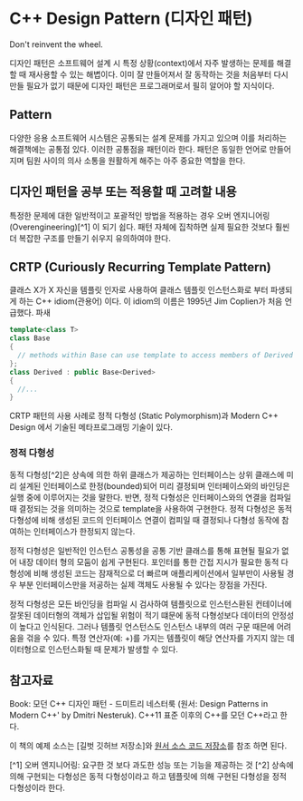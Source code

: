 # C++ Design Pattern (디자인 패턴)

Don't reinvent the wheel. 

디자인 패턴은 소프트웨어 설계 시 특정 상황(context)에서 자주 발생하는 문제를 해결할 때 재사용할 수 있는 해볍이다.
이미 잘 만들어져서 잘 동작하는 것을 처음부터 다시 만들 필요가 없기 때문에 디자인 패턴은 프로그래머로서 필히 알어야 할 지식이다. 

## Pattern
다양한 응용 소프트웨어 시스템은 공통되는 설계 문제를 가지고 있으며 이를 처리하는 해결책에는 공통점 있다. 이러한 공통점을 패턴이라 한다.
패턴은 동일한 언어로 만들어 지며 팀원 사이의 의사 소통을 원활하게 해주는 아주 중요한 역할을 한다.

## 디자인 패턴을 공부 또는 적용할 때 고려할 내용

특정한 문제에 대한 일반적이고 포괄적인 방법을 적용하는 경우 오버 엔지니어링(Overengineering)[^1] 이 되기 쉽다. 
패턴 자체에 집착하면 실제 필요한 것보다 훨씬 더 복잡한 구조를 만들기 쉬우지 유의하여야 한다. 

## CRTP (Curiously Recurring Template Pattern)

클래스 X가 X 자신을 템플릿 인자로 사용하여 클래스 템플릿 인스턴스화로 부터 파생되게 하는 C++ idiom(관용어) 이다. 이 idiom의
이름은 1995년 Jim Coplien가 처음 언급했다. 파새

```C++
template<class T>
class Base
{
  // methods within Base can use template to access members of Derived
};
class Derived : public Base<Derived>
{
  //...
}
```

CRTP 패턴의 사용 사례로 정적 다형성 (Static Polymorphism)과 Modern C++ Design 에서 기술된 메타프로그래밍 기술이 있다.

### 정적 다형성 

동적 다형성[^2]은 상속에 의한 하위 클래스가 제공하는 인터페이스는 상위 클래스에 미리 설계된 인터페이스로 한정(bounded)되어 미리 결정되며 인터페이스와의 바인딩은 실행 중에 이루어지는 것을 말한다. 반면, 정적 다형성은 인터페이스와의 연결을 컴파일 때 결정되는 것을 의미하는 것으로 template을 사용하여 구현한다. 정적 다형성은 동적 다형성에 비해 생성된 코드의 인터페이스 연결이 컴피일 때 결정되나 다형성 동작에 참여하는 인터페이스가 한정되지 않는다. 

정적 다형성은 일반적인 인스턴스 공통성을 공통 기반 클래스를 통해 표현될 필요가 없어 내장 데이터 형의 모둠이 쉽게 구현된다. 포인터를 통한 간접 지시가 필요한 동적 다형성에 비해 생성된 코드는 잠재적으로 더 빠르며 애플리케이션에서 일부만이 사용될 경우 부분 인터페이스만을 저공하는 실제 객체도 사용될 수 있다는 장점을 가진다. 

정적 다형성은 모든 바인딩을 컴파일 시 검사하여 템플릿으로 인스턴스환된 컨테이너에 잘못된 데이터형의 객체가 삽입될 위험이 적기 떄문에 동적 다형성보다 데이터의 안정성이 높다고 인식된다. 그러나 템플릿 언스턴스도 인스턴스 내부의 여러 구문 때믄에 어려움을 걲을 수 있다. 특정 연산자(예: +)를 가지는 템플릿이 해당 연산자를 가지지 않는 데이터형으로 인스턴스화될 때 문제가 발생할 수 있다.



## 참고자료

Book: 모던 C++ 디자인 패턴 - 드미트리 네스터룩 (원서: Design Patterns in Modern C++' by Dmitri Nesteruk).
C++11 표준 이후의 C++를 모던 C++라고 한다. 

이 책의 예제 소스는 [길벗 깃허브 저장소]와 [원서 소스 코드 저장소]를 참조 하면 된다. 


[걸벗 깃허브 저장소]: https://github.com/gilbutITbook/007028
[원서 소스 코드 저장소]: https://github.com/Apress/design-patterns-in-modern-cpp
[^1] 오버 엔지니어링: 요구한 것 보다 과도한 성능 또는 기능을 제공하는 것 
[^2] 상속에 의해 구현되는 다형성은 동적 다형성이라고 하고 템플릿에 의해 구현된 다형성을 정적 다형성이라 한다.
